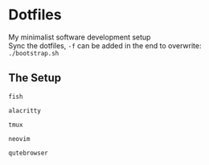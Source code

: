 # Dotfiles

My minimalist software development setup\
Sync the dotfiles, `-f` can be added in the end to overwrite:\
`./bootstrap.sh`

## The Setup

`fish`

`alacritty`

`tmux`

`neovim`

`qutebrowser`
